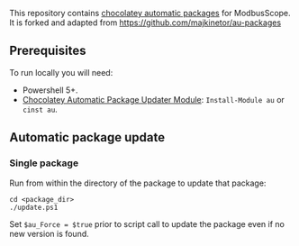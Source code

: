 This repository contains [chocolatey automatic packages](https://chocolatey.org/docs/automatic-packages) for ModbusScope. It is forked and adapted from https://github.com/majkinetor/au-packages

## Prerequisites

To run locally you will need:

- Powershell 5+.
- [Chocolatey Automatic Package Updater Module](https://github.com/majkinetor/au): `Install-Module au` or `cinst au`.

## Automatic package update

### Single package

Run from within the directory of the package to update that package:

    cd <package_dir>
    ./update.ps1

Set `$au_Force = $true` prior to script call to update the package even if no new version is found.
